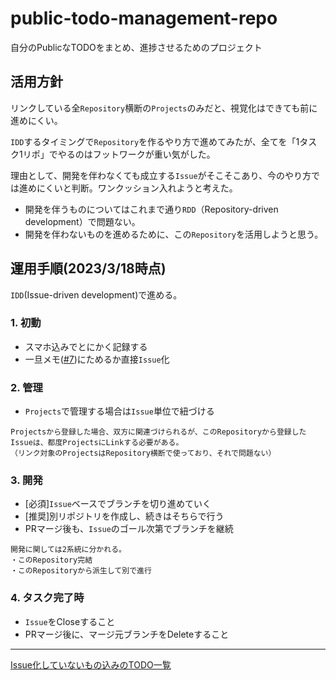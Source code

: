 # public-todo-management-repo
自分のPublicなTODOをまとめ、進捗させるためのプロジェクト

## 活用方針
リンクしている全`Repository`横断の`Projects`のみだと、視覚化はできても前に進めにくい。

`IDD`するタイミングで`Repository`を作るやり方で進めてみたが、全てを「1タスク1リポ」でやるのはフットワークが重い気がした。

理由として、開発を伴わなくても成立する`Issue`がそこそこあり、今のやり方では進めにくいと判断。ワンクッション入れようと考えた。

- 開発を伴うものについてはこれまで通り`RDD`（Repository-driven development）で問題ない。
- 開発を伴わないものを進めるために、この`Repository`を活用しようと思う。

## 運用手順(2023/3/18時点)
`IDD`(Issue-driven development)で進める。

### 1. 初動
- スマホ込みでとにかく記録する
- 一旦メモ([#7](https://github.com/n-ao/public-todo-management-repo/issues/7))にためるか直接`Issue`化
### 2. 管理
- `Projects`で管理する場合は`Issue`単位で紐づける

```
Projectsから登録した場合、双方に関連づけられるが、このRepositoryから登録したIssueは、都度ProjectsにLinkする必要がある。
（リンク対象のProjectsはRepository横断で使っており、それで問題ない）
```

### 3. 開発
- [必須]`Issue`ベースでブランチを切り進めていく
- [推奨]別リポジトリを作成し、続きはそちらで行う
- PRマージ後も、`Issue`のゴール次第でブランチを継続

```
開発に関しては2系統に分かれる。
・このRepository完結
・このRepositoryから派生して別で進行
```

### 4. タスク完了時
- `Issue`をCloseすること
- PRマージ後に、マージ元ブランチをDeleteすること

---
[Issue化していないもの込みのTODO一覧](https://github.com/users/n-ao/projects/15/)
